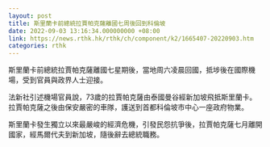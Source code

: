 ```yaml
---
layout: post
title: 斯里蘭卡前總統拉賈帕克薩離國七周後回到科倫坡
date: 2022-09-03 13:16:34.000000000 +08:00
link: https://news.rthk.hk/rthk/ch/component/k2/1665407-20220903.htm
categories: rthk
---
```


斯里蘭卡前總統拉賈帕克薩離國七星期後，當地周六凌晨回國，抵埗後在國際機場，受到官員與政界人士迎接。

法新社引述機場官員說，73歲的拉賈帕克薩由泰國曼谷經新加坡飛抵斯里蘭卡。拉賈帕克薩之後由保安嚴密的車隊，護送到首都科倫坡市中心一座政府物業。

斯里蘭卡發生獨立以來最嚴峻的經濟危機，引發民怨抗爭後，拉賈帕克薩七月離開國家，經馬爾代夫到新加坡，隨後辭去總統職務。
